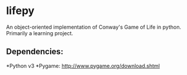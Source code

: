 lifepy
======

An object-oriented implementation of Conway's Game of Life in python. Primarily a learning project.

## Dependencies:
*Python v3
*Pygame: http://www.pygame.org/download.shtml
